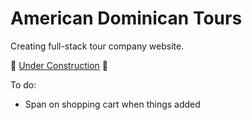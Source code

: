 # American Dominican Tours

Creating full-stack tour company website.

🚧 [Under Construction](https://ad-tours.herokuapp.com/)  🚧

To do:

- Span on shopping cart when things added
